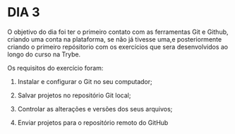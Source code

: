 # DIA 3

O objetivo do dia foi ter o primeiro contato com as ferramentas Git e Github, criando uma conta na plataforma, se não já tivesse uma,e posteriormente criando o primeiro repósitorio com os exercícios que sera desenvolvidos ao longo do curso na Trybe.

Os requisitos do exercício foram:

1. Instalar e configurar o Git no seu computador;

2. Salvar projetos no repositório Git local;

3. Controlar as alterações e versões dos seus arquivos;

4. Enviar projetos para o repositório remoto do GitHub
